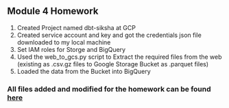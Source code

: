 ## Module 4 Homework ##

1. Created Project named dbt-siksha at GCP
2. Created service account and key and got the credentials json file downloaded to my local machine
3. Set IAM roles for Storge and BigQuery
4. Used the web_to_gcs.py script to Extract the required files from the web (existing as .csv.gz files to Google Storage Bucket as .parquet files)
5. Loaded the data from the Bucket into BigQuery

### All files added and modified for the homework can be found [here](https://github.com/SapientSapiens/2025-de-zoomcamp/tree/main/homework/04/04-analytics-engineering/taxi_rides_ny) ###
